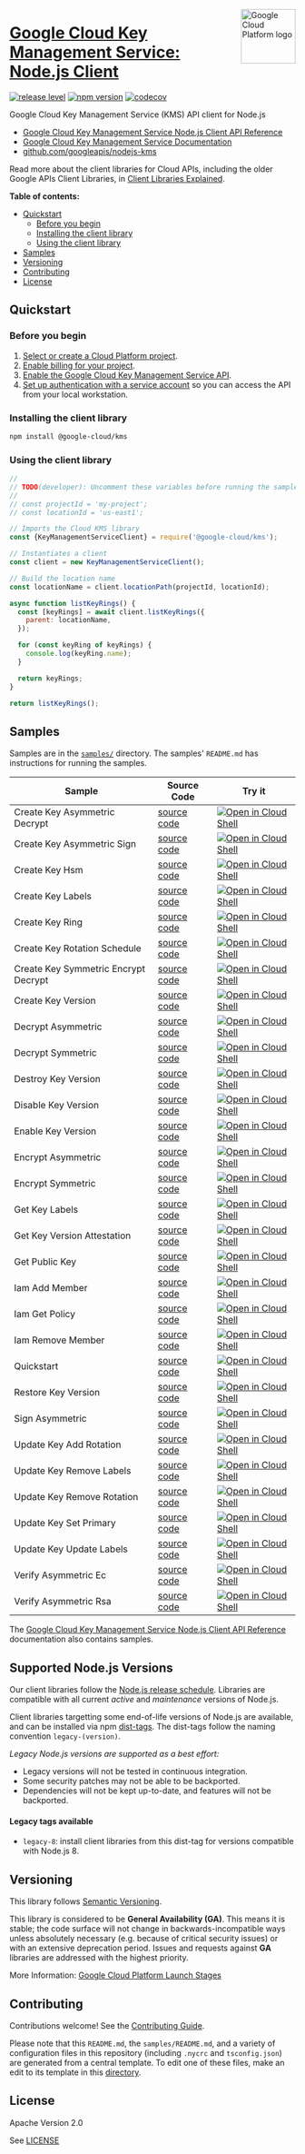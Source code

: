 [//]: # "This README.md file is auto-generated, all changes to this file will be lost."
[//]: # "To regenerate it, use `python -m synthtool`."
<img src="https://avatars2.githubusercontent.com/u/2810941?v=3&s=96" alt="Google Cloud Platform logo" title="Google Cloud Platform" align="right" height="96" width="96"/>

# [Google Cloud Key Management Service: Node.js Client](https://github.com/googleapis/nodejs-kms)

[![release level](https://img.shields.io/badge/release%20level-general%20availability%20%28GA%29-brightgreen.svg?style=flat)](https://cloud.google.com/terms/launch-stages)
[![npm version](https://img.shields.io/npm/v/@google-cloud/kms.svg)](https://www.npmjs.org/package/@google-cloud/kms)
[![codecov](https://img.shields.io/codecov/c/github/googleapis/nodejs-kms/master.svg?style=flat)](https://codecov.io/gh/googleapis/nodejs-kms)




Google Cloud Key Management Service (KMS) API client for Node.js


* [Google Cloud Key Management Service Node.js Client API Reference][client-docs]
* [Google Cloud Key Management Service Documentation][product-docs]
* [github.com/googleapis/nodejs-kms](https://github.com/googleapis/nodejs-kms)

Read more about the client libraries for Cloud APIs, including the older
Google APIs Client Libraries, in [Client Libraries Explained][explained].

[explained]: https://cloud.google.com/apis/docs/client-libraries-explained

**Table of contents:**


* [Quickstart](#quickstart)
  * [Before you begin](#before-you-begin)
  * [Installing the client library](#installing-the-client-library)
  * [Using the client library](#using-the-client-library)
* [Samples](#samples)
* [Versioning](#versioning)
* [Contributing](#contributing)
* [License](#license)

## Quickstart

### Before you begin

1.  [Select or create a Cloud Platform project][projects].
1.  [Enable billing for your project][billing].
1.  [Enable the Google Cloud Key Management Service API][enable_api].
1.  [Set up authentication with a service account][auth] so you can access the
    API from your local workstation.

### Installing the client library

```bash
npm install @google-cloud/kms
```


### Using the client library

```javascript
//
// TODO(developer): Uncomment these variables before running the sample.
//
// const projectId = 'my-project';
// const locationId = 'us-east1';

// Imports the Cloud KMS library
const {KeyManagementServiceClient} = require('@google-cloud/kms');

// Instantiates a client
const client = new KeyManagementServiceClient();

// Build the location name
const locationName = client.locationPath(projectId, locationId);

async function listKeyRings() {
  const [keyRings] = await client.listKeyRings({
    parent: locationName,
  });

  for (const keyRing of keyRings) {
    console.log(keyRing.name);
  }

  return keyRings;
}

return listKeyRings();

```



## Samples

Samples are in the [`samples/`](https://github.com/googleapis/nodejs-kms/tree/master/samples) directory. The samples' `README.md`
has instructions for running the samples.

| Sample                      | Source Code                       | Try it |
| --------------------------- | --------------------------------- | ------ |
| Create Key Asymmetric Decrypt | [source code](https://github.com/googleapis/nodejs-kms/blob/master/samples/createKeyAsymmetricDecrypt.js) | [![Open in Cloud Shell][shell_img]](https://console.cloud.google.com/cloudshell/open?git_repo=https://github.com/googleapis/nodejs-kms&page=editor&open_in_editor=samples/createKeyAsymmetricDecrypt.js,samples/README.md) |
| Create Key Asymmetric Sign | [source code](https://github.com/googleapis/nodejs-kms/blob/master/samples/createKeyAsymmetricSign.js) | [![Open in Cloud Shell][shell_img]](https://console.cloud.google.com/cloudshell/open?git_repo=https://github.com/googleapis/nodejs-kms&page=editor&open_in_editor=samples/createKeyAsymmetricSign.js,samples/README.md) |
| Create Key Hsm | [source code](https://github.com/googleapis/nodejs-kms/blob/master/samples/createKeyHsm.js) | [![Open in Cloud Shell][shell_img]](https://console.cloud.google.com/cloudshell/open?git_repo=https://github.com/googleapis/nodejs-kms&page=editor&open_in_editor=samples/createKeyHsm.js,samples/README.md) |
| Create Key Labels | [source code](https://github.com/googleapis/nodejs-kms/blob/master/samples/createKeyLabels.js) | [![Open in Cloud Shell][shell_img]](https://console.cloud.google.com/cloudshell/open?git_repo=https://github.com/googleapis/nodejs-kms&page=editor&open_in_editor=samples/createKeyLabels.js,samples/README.md) |
| Create Key Ring | [source code](https://github.com/googleapis/nodejs-kms/blob/master/samples/createKeyRing.js) | [![Open in Cloud Shell][shell_img]](https://console.cloud.google.com/cloudshell/open?git_repo=https://github.com/googleapis/nodejs-kms&page=editor&open_in_editor=samples/createKeyRing.js,samples/README.md) |
| Create Key Rotation Schedule | [source code](https://github.com/googleapis/nodejs-kms/blob/master/samples/createKeyRotationSchedule.js) | [![Open in Cloud Shell][shell_img]](https://console.cloud.google.com/cloudshell/open?git_repo=https://github.com/googleapis/nodejs-kms&page=editor&open_in_editor=samples/createKeyRotationSchedule.js,samples/README.md) |
| Create Key Symmetric Encrypt Decrypt | [source code](https://github.com/googleapis/nodejs-kms/blob/master/samples/createKeySymmetricEncryptDecrypt.js) | [![Open in Cloud Shell][shell_img]](https://console.cloud.google.com/cloudshell/open?git_repo=https://github.com/googleapis/nodejs-kms&page=editor&open_in_editor=samples/createKeySymmetricEncryptDecrypt.js,samples/README.md) |
| Create Key Version | [source code](https://github.com/googleapis/nodejs-kms/blob/master/samples/createKeyVersion.js) | [![Open in Cloud Shell][shell_img]](https://console.cloud.google.com/cloudshell/open?git_repo=https://github.com/googleapis/nodejs-kms&page=editor&open_in_editor=samples/createKeyVersion.js,samples/README.md) |
| Decrypt Asymmetric | [source code](https://github.com/googleapis/nodejs-kms/blob/master/samples/decryptAsymmetric.js) | [![Open in Cloud Shell][shell_img]](https://console.cloud.google.com/cloudshell/open?git_repo=https://github.com/googleapis/nodejs-kms&page=editor&open_in_editor=samples/decryptAsymmetric.js,samples/README.md) |
| Decrypt Symmetric | [source code](https://github.com/googleapis/nodejs-kms/blob/master/samples/decryptSymmetric.js) | [![Open in Cloud Shell][shell_img]](https://console.cloud.google.com/cloudshell/open?git_repo=https://github.com/googleapis/nodejs-kms&page=editor&open_in_editor=samples/decryptSymmetric.js,samples/README.md) |
| Destroy Key Version | [source code](https://github.com/googleapis/nodejs-kms/blob/master/samples/destroyKeyVersion.js) | [![Open in Cloud Shell][shell_img]](https://console.cloud.google.com/cloudshell/open?git_repo=https://github.com/googleapis/nodejs-kms&page=editor&open_in_editor=samples/destroyKeyVersion.js,samples/README.md) |
| Disable Key Version | [source code](https://github.com/googleapis/nodejs-kms/blob/master/samples/disableKeyVersion.js) | [![Open in Cloud Shell][shell_img]](https://console.cloud.google.com/cloudshell/open?git_repo=https://github.com/googleapis/nodejs-kms&page=editor&open_in_editor=samples/disableKeyVersion.js,samples/README.md) |
| Enable Key Version | [source code](https://github.com/googleapis/nodejs-kms/blob/master/samples/enableKeyVersion.js) | [![Open in Cloud Shell][shell_img]](https://console.cloud.google.com/cloudshell/open?git_repo=https://github.com/googleapis/nodejs-kms&page=editor&open_in_editor=samples/enableKeyVersion.js,samples/README.md) |
| Encrypt Asymmetric | [source code](https://github.com/googleapis/nodejs-kms/blob/master/samples/encryptAsymmetric.js) | [![Open in Cloud Shell][shell_img]](https://console.cloud.google.com/cloudshell/open?git_repo=https://github.com/googleapis/nodejs-kms&page=editor&open_in_editor=samples/encryptAsymmetric.js,samples/README.md) |
| Encrypt Symmetric | [source code](https://github.com/googleapis/nodejs-kms/blob/master/samples/encryptSymmetric.js) | [![Open in Cloud Shell][shell_img]](https://console.cloud.google.com/cloudshell/open?git_repo=https://github.com/googleapis/nodejs-kms&page=editor&open_in_editor=samples/encryptSymmetric.js,samples/README.md) |
| Get Key Labels | [source code](https://github.com/googleapis/nodejs-kms/blob/master/samples/getKeyLabels.js) | [![Open in Cloud Shell][shell_img]](https://console.cloud.google.com/cloudshell/open?git_repo=https://github.com/googleapis/nodejs-kms&page=editor&open_in_editor=samples/getKeyLabels.js,samples/README.md) |
| Get Key Version Attestation | [source code](https://github.com/googleapis/nodejs-kms/blob/master/samples/getKeyVersionAttestation.js) | [![Open in Cloud Shell][shell_img]](https://console.cloud.google.com/cloudshell/open?git_repo=https://github.com/googleapis/nodejs-kms&page=editor&open_in_editor=samples/getKeyVersionAttestation.js,samples/README.md) |
| Get Public Key | [source code](https://github.com/googleapis/nodejs-kms/blob/master/samples/getPublicKey.js) | [![Open in Cloud Shell][shell_img]](https://console.cloud.google.com/cloudshell/open?git_repo=https://github.com/googleapis/nodejs-kms&page=editor&open_in_editor=samples/getPublicKey.js,samples/README.md) |
| Iam Add Member | [source code](https://github.com/googleapis/nodejs-kms/blob/master/samples/iamAddMember.js) | [![Open in Cloud Shell][shell_img]](https://console.cloud.google.com/cloudshell/open?git_repo=https://github.com/googleapis/nodejs-kms&page=editor&open_in_editor=samples/iamAddMember.js,samples/README.md) |
| Iam Get Policy | [source code](https://github.com/googleapis/nodejs-kms/blob/master/samples/iamGetPolicy.js) | [![Open in Cloud Shell][shell_img]](https://console.cloud.google.com/cloudshell/open?git_repo=https://github.com/googleapis/nodejs-kms&page=editor&open_in_editor=samples/iamGetPolicy.js,samples/README.md) |
| Iam Remove Member | [source code](https://github.com/googleapis/nodejs-kms/blob/master/samples/iamRemoveMember.js) | [![Open in Cloud Shell][shell_img]](https://console.cloud.google.com/cloudshell/open?git_repo=https://github.com/googleapis/nodejs-kms&page=editor&open_in_editor=samples/iamRemoveMember.js,samples/README.md) |
| Quickstart | [source code](https://github.com/googleapis/nodejs-kms/blob/master/samples/quickstart.js) | [![Open in Cloud Shell][shell_img]](https://console.cloud.google.com/cloudshell/open?git_repo=https://github.com/googleapis/nodejs-kms&page=editor&open_in_editor=samples/quickstart.js,samples/README.md) |
| Restore Key Version | [source code](https://github.com/googleapis/nodejs-kms/blob/master/samples/restoreKeyVersion.js) | [![Open in Cloud Shell][shell_img]](https://console.cloud.google.com/cloudshell/open?git_repo=https://github.com/googleapis/nodejs-kms&page=editor&open_in_editor=samples/restoreKeyVersion.js,samples/README.md) |
| Sign Asymmetric | [source code](https://github.com/googleapis/nodejs-kms/blob/master/samples/signAsymmetric.js) | [![Open in Cloud Shell][shell_img]](https://console.cloud.google.com/cloudshell/open?git_repo=https://github.com/googleapis/nodejs-kms&page=editor&open_in_editor=samples/signAsymmetric.js,samples/README.md) |
| Update Key Add Rotation | [source code](https://github.com/googleapis/nodejs-kms/blob/master/samples/updateKeyAddRotation.js) | [![Open in Cloud Shell][shell_img]](https://console.cloud.google.com/cloudshell/open?git_repo=https://github.com/googleapis/nodejs-kms&page=editor&open_in_editor=samples/updateKeyAddRotation.js,samples/README.md) |
| Update Key Remove Labels | [source code](https://github.com/googleapis/nodejs-kms/blob/master/samples/updateKeyRemoveLabels.js) | [![Open in Cloud Shell][shell_img]](https://console.cloud.google.com/cloudshell/open?git_repo=https://github.com/googleapis/nodejs-kms&page=editor&open_in_editor=samples/updateKeyRemoveLabels.js,samples/README.md) |
| Update Key Remove Rotation | [source code](https://github.com/googleapis/nodejs-kms/blob/master/samples/updateKeyRemoveRotation.js) | [![Open in Cloud Shell][shell_img]](https://console.cloud.google.com/cloudshell/open?git_repo=https://github.com/googleapis/nodejs-kms&page=editor&open_in_editor=samples/updateKeyRemoveRotation.js,samples/README.md) |
| Update Key Set Primary | [source code](https://github.com/googleapis/nodejs-kms/blob/master/samples/updateKeySetPrimary.js) | [![Open in Cloud Shell][shell_img]](https://console.cloud.google.com/cloudshell/open?git_repo=https://github.com/googleapis/nodejs-kms&page=editor&open_in_editor=samples/updateKeySetPrimary.js,samples/README.md) |
| Update Key Update Labels | [source code](https://github.com/googleapis/nodejs-kms/blob/master/samples/updateKeyUpdateLabels.js) | [![Open in Cloud Shell][shell_img]](https://console.cloud.google.com/cloudshell/open?git_repo=https://github.com/googleapis/nodejs-kms&page=editor&open_in_editor=samples/updateKeyUpdateLabels.js,samples/README.md) |
| Verify Asymmetric Ec | [source code](https://github.com/googleapis/nodejs-kms/blob/master/samples/verifyAsymmetricEc.js) | [![Open in Cloud Shell][shell_img]](https://console.cloud.google.com/cloudshell/open?git_repo=https://github.com/googleapis/nodejs-kms&page=editor&open_in_editor=samples/verifyAsymmetricEc.js,samples/README.md) |
| Verify Asymmetric Rsa | [source code](https://github.com/googleapis/nodejs-kms/blob/master/samples/verifyAsymmetricRsa.js) | [![Open in Cloud Shell][shell_img]](https://console.cloud.google.com/cloudshell/open?git_repo=https://github.com/googleapis/nodejs-kms&page=editor&open_in_editor=samples/verifyAsymmetricRsa.js,samples/README.md) |



The [Google Cloud Key Management Service Node.js Client API Reference][client-docs] documentation
also contains samples.

## Supported Node.js Versions

Our client libraries follow the [Node.js release schedule](https://nodejs.org/en/about/releases/).
Libraries are compatible with all current _active_ and _maintenance_ versions of
Node.js.

Client libraries targetting some end-of-life versions of Node.js are available, and
can be installed via npm [dist-tags](https://docs.npmjs.com/cli/dist-tag).
The dist-tags follow the naming convention `legacy-(version)`.

_Legacy Node.js versions are supported as a best effort:_

* Legacy versions will not be tested in continuous integration.
* Some security patches may not be able to be backported.
* Dependencies will not be kept up-to-date, and features will not be backported.

#### Legacy tags available

* `legacy-8`: install client libraries from this dist-tag for versions
  compatible with Node.js 8.

## Versioning

This library follows [Semantic Versioning](http://semver.org/).


This library is considered to be **General Availability (GA)**. This means it
is stable; the code surface will not change in backwards-incompatible ways
unless absolutely necessary (e.g. because of critical security issues) or with
an extensive deprecation period. Issues and requests against **GA** libraries
are addressed with the highest priority.





More Information: [Google Cloud Platform Launch Stages][launch_stages]

[launch_stages]: https://cloud.google.com/terms/launch-stages

## Contributing

Contributions welcome! See the [Contributing Guide](https://github.com/googleapis/nodejs-kms/blob/master/CONTRIBUTING.md).

Please note that this `README.md`, the `samples/README.md`,
and a variety of configuration files in this repository (including `.nycrc` and `tsconfig.json`)
are generated from a central template. To edit one of these files, make an edit
to its template in this
[directory](https://github.com/googleapis/synthtool/tree/master/synthtool/gcp/templates/node_library).

## License

Apache Version 2.0

See [LICENSE](https://github.com/googleapis/nodejs-kms/blob/master/LICENSE)

[client-docs]: https://googleapis.dev/nodejs/kms/latest
[product-docs]: https://cloud.google.com/kms
[shell_img]: https://gstatic.com/cloudssh/images/open-btn.png
[projects]: https://console.cloud.google.com/project
[billing]: https://support.google.com/cloud/answer/6293499#enable-billing
[enable_api]: https://console.cloud.google.com/flows/enableapi?apiid=kms.googleapis.com
[auth]: https://cloud.google.com/docs/authentication/getting-started
